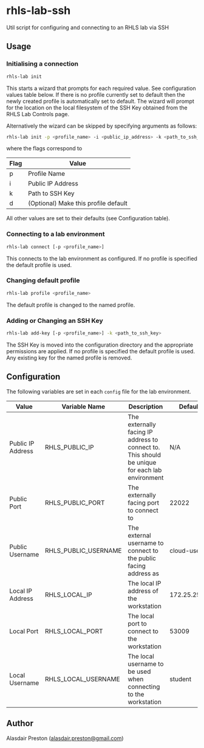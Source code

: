 # rhls-lab-ssh

Util script for configuring and connecting to an RHLS lab via SSH

## Usage

### Initialising a connection

```sh
rhls-lab init
```

This starts a wizard that prompts for each required value. See configuration values table below. If there is no profile
currently set to default then the newly created profile is automatically set to default. The wizard will prompt for the
location on the local filesystem of the SSH Key obtained from the RHLS Lab Controls page.

Alternatively the wizard can be skipped by specifying arguments as follows:
```sh
rhls-lab init -p <profile_name> -i <public_ip_address> -k <path_to_ssh_key> [-d]
```
where the flags correspond to

| Flag | Value                                |
|------|--------------------------------------|
| p    | Profile Name                         |
| i    | Public IP Address                    |
| k    | Path to SSH Key                      |
| d    | (Optional) Make this profile default |

All other values are set to their defaults (see Configuration table).

### Connecting to a lab environment

```sh
rhls-lab connect [-p <profile_name>]
```

This connects to the lab environment as configured. If no profile is specified the default profile is used.

### Changing default profile

```sh
rhls-lab profile <profile_name>
```

The default profile is changed to the named profile.

### Adding or Changing an SSH Key

```sh
rhls-lab add-key [-p <profile_name>] -k <path_to_ssh_key>
```

The SSH Key is moved into the configuration directory and the appropriate permissions are applied. If no profile is
specified the default profile is used. Any existing key for the named profile is removed.

## Configuration

The following variables are set in each `config` file for the lab environment.

| Value             | Variable Name        | Description                                                                                    | Default      |
|-------------------|----------------------|------------------------------------------------------------------------------------------------|--------------|
| Public IP Address | RHLS_PUBLIC_IP       | The externally facing IP address to connect to. This should be unique for each lab environment | N/A          |
| Public Port       | RHLS_PUBLIC_PORT     | The externally facing port to connect to                                                       | 22022        |
| Public Username   | RHLS_PUBLIC_USERNAME | The external username to connect to the public facing address as                               | cloud-user   |
| Local IP Address  | RHLS_LOCAL_IP        | The local IP address of the workstation                                                        | 172.25.252.1 |
| Local Port        | RHLS_LOCAL_PORT      | The local port to connect to the workstation                                                   | 53009        |
| Local Username    | RHLS_LOCAL_USERNAME  | The local username to be used when connecting to the workstation                               | student      |

## Author

Alasdair Preston (alasdair.preston@gmail.com)